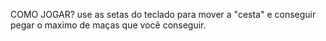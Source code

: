 COMO JOGAR?
use as setas do teclado para mover a "cesta" e conseguir pegar o maximo de maças que você conseguir.
